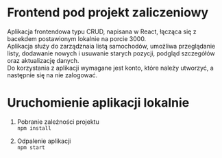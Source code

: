 # Frontend pod projekt zaliczeniowy

Aplikacja frontendowa typu CRUD, napisana w React, łącząca się z bacekdem postawionym lokalnie na porcie 3000.\
Aplikacja służy do zarządznaia listą samochodów, umożliwa przeglądanie listy, dodawanie nowych i usuwanie starych pozycji, podgląd szczegółów oraz aktualizację danych.\
Do korzystania z aplikacji wymagane jest konto, które należy utworzyć, a następnie się na nie zalogować.

# Uruchomienie aplikacji lokalnie

1. Pobranie zależności projektu\
   `npm install`

2. Odpalenie aplikacji\
   `npm start`
